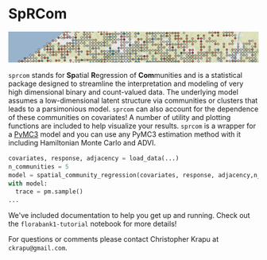 # SpRCom


<p align="center">
<img src="https://github.com/ckrapu/sprcom/blob/master/data/animation.gif">
</p>

`sprcom` stands for **Sp**atial **R**egression of **Com**munities and is a statistical  package designed to streamline the interpretation and modeling of very high dimensional binary and count-valued data. The underlying model assumes a low-dimensional latent structure via communities or clusters that leads to a parsimonious model. `sprcom` can also account for the dependence of these communities on covariates! A number of utility and plotting functions are included to help visualize your results. `sprcom` is a wrapper for a [PyMC3](https://docs.pymc.io/) model and you can use any PyMC3 estimation method with it including Hamiltonian Monte Carlo and ADVI.

```python
covariates, response, adjacency = load_data(...)
n_communities = 5
model = spatial_community_regression(covariates, response, adjacency,n_communities)
with model:
  trace = pm.sample()
...
```



We've included documentation to help you get up and running. Check out the `florabank1-tutorial` notebook for more details!

For questions or comments please contact Christopher Krapu at `ckrapu@gmail.com`.
